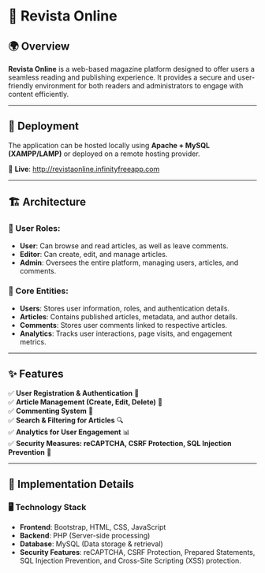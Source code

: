 # 📖 Revista Online

## 🌍 Overview
**Revista Online** is a web-based magazine platform designed to offer users a seamless reading and publishing experience. It provides a secure and user-friendly environment for both readers and administrators to engage with content efficiently.

---

## 🚀 Deployment
The application can be hosted locally using **Apache + MySQL (XAMPP/LAMP)** or deployed on a remote hosting provider. 

🔗 **Live**: http://revistaonline.infinityfreeapp.com

---

## 🏗 Architecture

### 🔹 User Roles:
- **User**: Can browse and read articles, as well as leave comments.
- **Editor**: Can create, edit, and manage articles.
- **Admin**: Oversees the entire platform, managing users, articles, and comments.

### 🔹 Core Entities:
- **Users**: Stores user information, roles, and authentication details.
- **Articles**: Contains published articles, metadata, and author details.
- **Comments**: Stores user comments linked to respective articles.
- **Analytics**: Tracks user interactions, page visits, and engagement metrics.

---

## ✨ Features
✅ **User Registration & Authentication** 🔑  
✅ **Article Management (Create, Edit, Delete)** 📝  
✅ **Commenting System** 💬  
✅ **Search & Filtering for Articles** 🔍  
✅ **Analytics for User Engagement** 📊  
✅ **Security Measures: reCAPTCHA, CSRF Protection, SQL Injection Prevention** 🔐  

---

## 🔧 Implementation Details

### 🖥 Technology Stack
- **Frontend**: Bootstrap, HTML, CSS, JavaScript
- **Backend**: PHP (Server-side processing)
- **Database**: MySQL (Data storage & retrieval)
- **Security Features**: reCAPTCHA, CSRF Protection, Prepared Statements, SQL Injection Prevention, and Cross-Site Scripting (XSS) protection.


